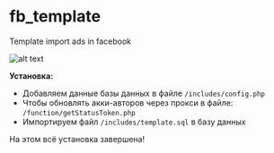 # fb_template
Template import ads in facebook

![alt text](screen.jpg)

**Установка:** 

- Добавляем данные базы данных в файле `/includes/config.php`
- Чтобы обновлять акки-авторов через прокси в файле: `/function/getStatusToken.php`
- Импортируем файл `/includes/template.sql` в базу данных

На этом всё установка завершена!
